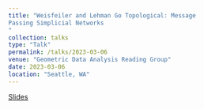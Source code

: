 ```yaml
---
title: "Weisfeiler and Lehman Go Topological: Message
Passing Simplicial Networks
"
collection: talks
type: "Talk"
permalink: /talks/2023-03-06
venue: "Geometric Data Analysis Reading Group"
date: 2023-03-06
location: "Seattle, WA"
---
```


[Slides](https://jerrybubble.github.io/files/MPSNPresentation.pdf)
